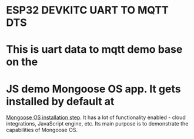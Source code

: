 # ESP32 DEVKITC UART TO MQTT DTS



# This is uart data to mqtt demo base on the 

# JS demo Mongoose OS app. It gets installed by default at
[Mongoose OS installation step](https://mongoose-os.com/docs/). It has
a lot of functionality enabled - cloud integrations, JavaScript engine, etc.
Its main purpose is to demonstrate the capabilities of Mongoose OS.
